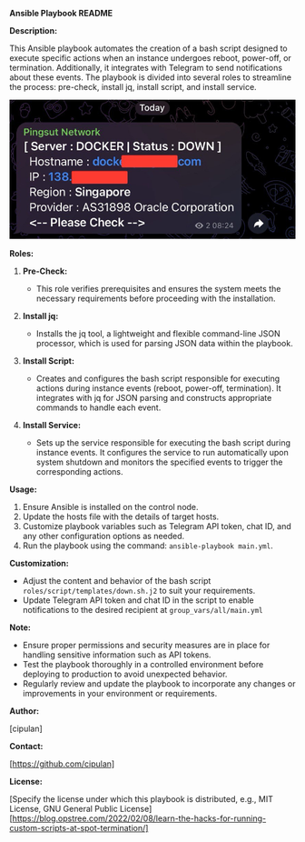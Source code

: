 **Ansible Playbook README**

**Description:**

This Ansible playbook automates the creation of a bash script designed to execute specific actions when an instance undergoes reboot, power-off, or termination. Additionally, it integrates with Telegram to send notifications about these events. The playbook is divided into several roles to streamline the process: pre-check, install jq, install script, and install service.

![Down Event](img/photo_down.jpeg)

**Roles:**

1. **Pre-Check:**

   - This role verifies prerequisites and ensures the system meets the necessary requirements before proceeding with the installation.

2. **Install jq:**

   - Installs the jq tool, a lightweight and flexible command-line JSON processor, which is used for parsing JSON data within the playbook.

3. **Install Script:**

   - Creates and configures the bash script responsible for executing actions during instance events (reboot, power-off, termination). It integrates with jq for JSON parsing and constructs appropriate commands to handle each event.

4. **Install Service:**
   - Sets up the service responsible for executing the bash script during instance events. It configures the service to run automatically upon system shutdown and monitors the specified events to trigger the corresponding actions.

**Usage:**

1. Ensure Ansible is installed on the control node.
2. Update the hosts file with the details of target hosts.
3. Customize playbook variables such as Telegram API token, chat ID, and any other configuration options as needed.
4. Run the playbook using the command: `ansible-playbook main.yml`.

**Customization:**

- Adjust the content and behavior of the bash script `roles/script/templates/down.sh.j2` to suit your requirements.
- Update Telegram API token and chat ID in the script to enable notifications to the desired recipient at `group_vars/all/main.yml`

**Note:**

- Ensure proper permissions and security measures are in place for handling sensitive information such as API tokens.
- Test the playbook thoroughly in a controlled environment before deploying to production to avoid unexpected behavior.
- Regularly review and update the playbook to incorporate any changes or improvements in your environment or requirements.

**Author:**

[cipulan]

**Contact:**

[https://github.com/cipulan]

**License:**

[Specify the license under which this playbook is distributed, e.g., MIT License, GNU General Public License]
[https://blog.opstree.com/2022/02/08/learn-the-hacks-for-running-custom-scripts-at-spot-termination/]
